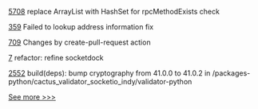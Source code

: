 
[5708](https://github.com/hyperledger/besu/pull/5708) replace ArrayList with HashSet for rpcMethodExists check

[359](https://github.com/hyperledger/iroha-java/pull/359) Failed to lookup address information fix

[709](https://github.com/hyperledger/aries-agent-test-harness/pull/709) Changes by create-pull-request action

[7](https://github.com/hyperledger/aries-socketdock/pull/7) refactor: refine socketdock

[2552](https://github.com/hyperledger/cacti/pull/2552) build(deps): bump cryptography from 41.0.0 to 41.0.2 in /packages-python/cactus_validator_socketio_indy/validator-python


[See more >>>](https://start-here.hyperledger.org/pull-requests)
